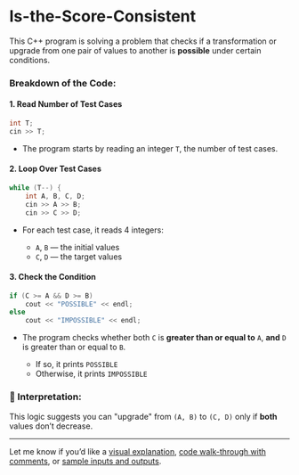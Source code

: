 ﻿# Is-the-Score-Consistent

This C++ program is solving a problem that checks if a transformation or upgrade from one pair of values to another is **possible** under certain conditions.

### Breakdown of the Code:

#### 1. **Read Number of Test Cases**

```cpp
int T;
cin >> T;
```

* The program starts by reading an integer `T`, the number of test cases.

#### 2. **Loop Over Test Cases**

```cpp
while (T--) {
    int A, B, C, D;
    cin >> A >> B;
    cin >> C >> D;
```

* For each test case, it reads 4 integers:

  * `A`, `B` — the initial values
  * `C`, `D` — the target values

#### 3. **Check the Condition**

```cpp
if (C >= A && D >= B)
    cout << "POSSIBLE" << endl;
else
    cout << "IMPOSSIBLE" << endl;
```

* The program checks whether both `C` is **greater than or equal to** `A`, **and** `D` is greater than or equal to `B`.

  * If so, it prints `POSSIBLE`
  * Otherwise, it prints `IMPOSSIBLE`

### 🧠 Interpretation:

This logic suggests you can "upgrade" from `(A, B)` to `(C, D)` only if **both** values don’t decrease.

---

Let me know if you’d like a [visual explanation](f), [code walk-through with comments](f), or [sample inputs and outputs](f).
